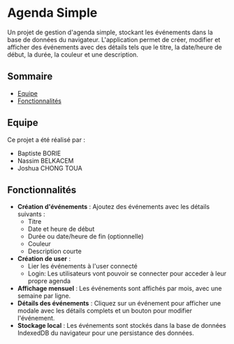 # Agenda Simple

Un projet de gestion d'agenda simple, stockant les événements dans la 
base de données du navigateur. L'application permet de créer, 
modifier et afficher des événements avec des détails tels que le titre, 
la date/heure de début, la durée, la couleur et une description.

## Sommaire
- [Equipe](#equipe)
- [Fonctionnalités](#fonctionnalités)

## Equipe

Ce projet a été réalisé par : 
- Baptiste BORIE
- Nassim BELKACEM
- Joshua CHONG TOUA

## Fonctionnalités

- **Création d'événements** : Ajoutez des événements avec les détails suivants :
    - Titre
    - Date et heure de début
    - Durée ou date/heure de fin (optionnelle)
    - Couleur
    - Description courte
- **Création de user** : 
  - Lier les événements à l'user connecté
  - Login: Les utilisateurs vont pouvoir se connecter pour acceder à leur propre agenda
- **Affichage mensuel** : Les événements sont affichés par mois, avec une semaine par ligne.
- **Détails des événements** : Cliquez sur un événement pour afficher une modale avec les détails complets et un bouton pour modifier l'événement.
- **Stockage local** : Les événements sont stockés dans la base de données IndexedDB du navigateur pour une persistance des données.
